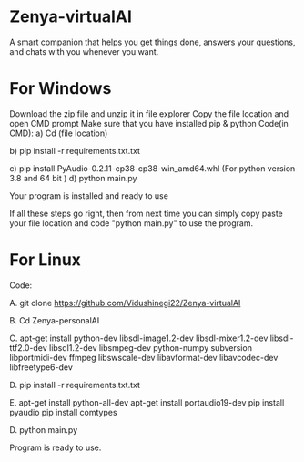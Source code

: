 # Zenya-virtualAI
A smart companion that helps you get things done, answers your questions, and chats with you whenever you want.

# For Windows
Download the zip file and unzip it in file explorer
Copy the file location and open CMD prompt
Make sure that you have installed pip & python
Code(in CMD):
a) Cd (file location)

b) pip install -r requirements.txt.txt

c) pip install PyAudio-0.2.11-cp38-cp38-win_amd64.whl (For python version 3.8 and 64 bit )
d) python main.py

Your program is installed and ready to use

If all these steps go right, then from next time you can simply copy paste your file location and code "python main.py" to use the program.

# For Linux
Code:

A. git clone https://github.com/Vidushinegi22/Zenya-virtualAI

B. Cd Zenya-personalAI

C. apt-get install python-dev libsdl-image1.2-dev libsdl-mixer1.2-dev libsdl-ttf2.0-dev libsdl1.2-dev libsmpeg-dev python-numpy subversion libportmidi-dev ffmpeg libswscale-dev libavformat-dev libavcodec-dev libfreetype6-dev

D. pip install -r requirements.txt.txt

E. apt-get install python-all-dev
apt-get install portaudio19-dev pip install pyaudio pip install comtypes

D. python main.py

Program is ready to use.
